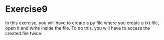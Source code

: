 # Exercise9
In this exercise, you will have to create a py file where you create a txt file, open it and write inside the file.  To do this, you will have to access the created file twice.
